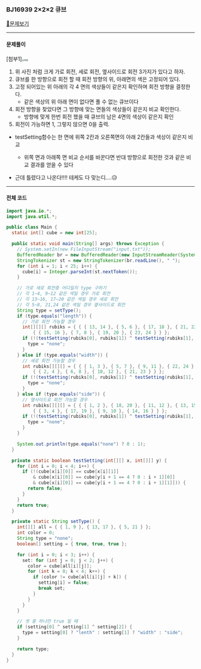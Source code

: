### BJ16939 2×2×2 큐브

[📁문제보기](https://www.acmicpc.net/problem/16939)

---

#### 문제풀이

[첨부1]<img src="https://blog.kakaocdn.net/dn/zXomY/btqz8nzL3oY/yOJgKMM47aKki1194YckUk/img.png" alt="img" style="zoom:40%;" />

1. 위 사진 처럼 크게 가로 회전, 세로 회전, 옆사이드로 회전 3가지가 있다고 하자.
2. 큐브를 한 방향으로 회전 할 때 회전 방향의 위, 아래면의 색은 고정되어 있다.
3. 고정 되어있는 위 아래의 각 4 면의 색상들이 같은지 확인하며 회전 방향을 결정한다.
   - 같은 색상의 위 아래 면이 없다면 풀 수 없는 큐브이다
4. 회전 방향을 찾았다면 그 방향에 맞는 면들의 색상들이 같은지 비교 확인한다.
   - 방향에 맞게 한번 회전 했을 때 큐브의 남은 4면의 색상이 같은지 확인
5. 회전이 가능하면 1, 그렇지 않으면 0을 출력.

- testSetting함수는 한 면에 위쪽 2칸과 오른쪽면의 아래 2칸들과 색상이 같은지 비교
  - 위쪽 면과 아래쪽 면 비교 순서를 바꾼다면 반대 방향으로 회전한 것과 같은 비교 결과를 얻을 수 있다



- 근데 틀렸다고 나온다!!!! 테케도 다 맞는디....😥

---

#### 전체 코드

```java
import java.io.*;
import java.util.*;

public class Main {
  static int[] cube = new int[25];

  public static void main(String[] args) throws Exception {
    // System.setIn(new FileInputStream("input.txt"));
    BufferedReader br = new BufferedReader(new InputStreamReader(System.in));
    StringTokenizer st = new StringTokenizer(br.readLine(), " ");
    for (int i = 1; i < 25; i++) {
      cube[i] = Integer.parseInt(st.nextToken());
    }

    // 가로 세로 회전중 어디일지 type 구하기
    // 각 1~4, 9~12 같은 색일 경우 가로 회전
    // 각 13~16, 17~20 같은 색일 경우 세로 회전
    // 각 5~8, 21,24 같은 색일 경우 옆사이드로 회전
    String type = setType();
    if (type.equals("length")) {
      // 가로 회전 가능할 경우
      int[][][] rubiks = { { { 13, 14 }, { 5, 6 }, { 17, 18 }, { 21, 22 } },
          { { 15, 16 }, { 7, 8 }, { 19, 20 }, { 23, 24 } } };
      if (!(testSetting(rubiks[0], rubiks[1]) ^ testSetting(rubiks[1], rubiks[0]))) {
        type = "none";
      }
    } else if (type.equals("width")) {
      // 세로 회전 가능할 경우
      int rubiks[][][] = { { { 1, 3 }, { 5, 7 }, { 9, 11 }, { 22, 24 } },
          { { 2, 4 }, { 6, 8 }, { 10, 12 }, { 21, 23 } } };
      if (!(testSetting(rubiks[0], rubiks[1]) ^ testSetting(rubiks[1], rubiks[0]))) {
        type = "none";
      }
    } else if (type.equals("side")) {
      // 옆사이드로 회전 가능할 경우
      int rubiks[][][] = { { { 1, 2 }, { 18, 20 }, { 11, 12 }, { 13, 15 } },
          { { 3, 4 }, { 17, 19 }, { 9, 10 }, { 14, 16 } } };
      if (!(testSetting(rubiks[0], rubiks[1]) ^ testSetting(rubiks[1], rubiks[0]))) {
        type = "none";
      }
    }

    System.out.println(type.equals("none") ? 0 : 1);
  }

  private static boolean testSetting(int[][] x, int[][] y) {
    for (int i = 0; i < 4; i++) {
      if (!(cube[x[i][0]] == cube[x[i][1]]
          & cube[x[i][0]] == cube[y[i + 1 == 4 ? 0 : i + 1][0]]
          & cube[x[i][0]] == cube[y[i + 1 == 4 ? 0 : i + 1][1]])) {
        return false;
      }
    }
    return true;
  }

  private static String setType() {
    int[][] all = { { 1, 9 }, { 13, 17 }, { 5, 21 } };
    int color = 0;
    String type = "none";
    boolean[] setting = { true, true, true };

    for (int i = 0; i < 3; i++) {
      set: for (int j = 0; j < 2; j++) {
        color = cube[all[i][j]];
        for (int k = 0; k < 4; k++) {
          if (color != cube[all[i][j] + k]) {
            setting[i] = false;
            break set;
          }
        }
      }
    }

    // 셋 중 하나만 true 일 때
    if (setting[0] ^ setting[1] ^ setting[2]) {
      type = setting[0] ? "lenth" : setting[1] ? "width" : "side";
    }

    return type;
  }
}
```

